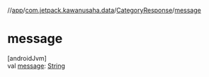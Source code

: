 //[app](../../../index.md)/[com.jetpack.kawanusaha.data](../index.md)/[CategoryResponse](index.md)/[message](message.md)

# message

[androidJvm]\
val [message](message.md): [String](https://kotlinlang.org/api/latest/jvm/stdlib/kotlin/-string/index.html)
